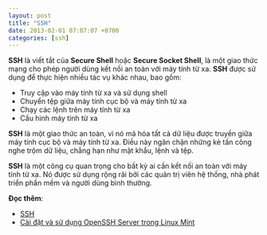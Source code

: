 ```yaml
---
layout: post
title: "SSH"
date: 2013-02-01 07:07:07 +0700
categories: [ssh]
---
```


**SSH** là viết tắt của **Secure Shell** hoặc **Secure Socket Shell**, là một giao thức mạng cho phép người dùng kết nối an toàn với máy tính từ xa. **SSH** được sử dụng để thực hiện nhiều tác vụ khác nhau, bao gồm:  

- Truy cập vào máy tính từ xa và sử dụng shell
- Chuyển tệp giữa máy tính cục bộ và máy tính từ xa
- Chạy các lệnh trên máy tính từ xa
- Cấu hình máy tính từ xa

**SSH** là một giao thức an toàn, vì nó mã hóa tất cả dữ liệu được truyền giữa máy tính cục bộ và máy tính từ xa. Điều này ngăn chặn những kẻ tấn công nghe trộm dữ liệu, chẳng hạn như mật khẩu, lệnh và tệp.  

**SSH** là một công cụ quan trọng cho bất kỳ ai cần kết nối an toàn với máy tính từ xa. Nó được sử dụng rộng rãi bởi các quản trị viên hệ thống, nhà phát triển phần mềm và người dùng bình thường.  

**Đọc thêm**:  
- [SSH](https://vi.wikipedia.org/wiki/SSH)  
- [Cài đặt và sử dụng OpenSSH Server trong Linux Mint](https://vegetaz.github.io/linux/ubuntu/ssh/2013/11/09/install-and-use-openssh-in-linux-mint.html)  
